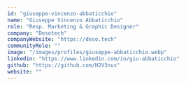 ```yaml
---
id: "giuseppe-vincenzo-abbaticchio"
name: "Giuseppe Vincenzo Abbaticchio"
role: "Resp. Marketing & Graphic Designer"
company: "Desotech"
companyWebsite: "https://deso.tech"
communityRole: ""
image: "/images/profiles/giuseppe-abbaticchio.webp"
linkedin: "https://www.linkedin.com/in/giu-abbaticchio"
github: "https://github.com/H2V3nus"
website: ""
---
```

